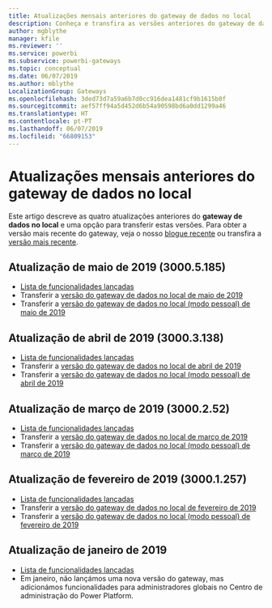 ```yaml
---
title: Atualizações mensais anteriores do gateway de dados no local
description: Conheça e transfira as versões anteriores do gateway de dados no local.
author: mgblythe
manager: kfile
ms.reviewer: ''
ms.service: powerbi
ms.subservice: powerbi-gateways
ms.topic: conceptual
ms.date: 06/07/2019
ms.author: mblythe
LocalizationGroup: Gateways
ms.openlocfilehash: 3ded73d7a59a6b7d0cc916dea1481cf9b1615b0f
ms.sourcegitcommit: aef57ff94a5d452d6b54a90598bd6a0dd1299a46
ms.translationtype: HT
ms.contentlocale: pt-PT
ms.lasthandoff: 06/07/2019
ms.locfileid: "66809153"
---
```

# <a name="previous-monthly-updates-to-the-on-premises-data-gateway"></a>Atualizações mensais anteriores do gateway de dados no local

Este artigo descreve as quatro atualizações anteriores do **gateway de dados no local** e uma opção para transferir estas versões.  Para obter a versão mais recente do gateway, veja o nosso [blogue recente](https://powerbi.microsoft.com/blog/on-premises-data-gateway-june-2019-update-is-now-available) ou transfira a [versão mais recente](https://go.microsoft.com/fwlink/?LinkId=820925&clcid=0x409).

## <a name="may-2019-update-30005185"></a>Atualização de maio de 2019 (3000.5.185)

- [Lista de funcionalidades lançadas](https://powerbi.microsoft.com/blog/on-premises-data-gateway-may-2019-update-is-now-available)
- Transferir a [versão do gateway de dados no local de maio de 2019](http://download.microsoft.com/download/D/A/1/DA1FDDB8-6DA8-4F50-B4D0-18019591E182/GatewayInstall-19-05.exe)
- Transferir a [versão do gateway de dados no local (modo pessoal) de maio de 2019](http://download.microsoft.com/download/6/0/2/602A459E-E1A3-4FB9-B07F-FC2B60881900/On-premises%20data%20gateway%20(personal%20mode)-19-05.exe)

## <a name="april-2019-update-30003138"></a>Atualização de abril de 2019 (3000.3.138)

- [Lista de funcionalidades lançadas](https://powerbi.microsoft.com/blog/on-premises-data-gateway-april-2019-update-is-now-available)
- Transferir a [versão do gateway de dados no local de abril de 2019](http://download.microsoft.com/download/D/A/1/DA1FDDB8-6DA8-4F50-B4D0-18019591E182/GatewayInstall-19-04.exe)
- Transferir a [versão do gateway de dados no local (modo pessoal) de abril de 2019](http://download.microsoft.com/download/6/0/2/602A459E-E1A3-4FB9-B07F-FC2B60881900/On-premises%20data%20gateway%20(personal%20mode)-19-04.exe)

## <a name="march-2019-update-3000252"></a>Atualização de março de 2019 (3000.2.52)

- [Lista de funcionalidades lançadas](https://powerbi.microsoft.com/blog/on-premises-data-gateway-march-2019-update-is-now-available)
- Transferir a [versão do gateway de dados no local de março de 2019](http://download.microsoft.com/download/D/A/1/DA1FDDB8-6DA8-4F50-B4D0-18019591E182/GatewayInstall-19-03.exe)
- Transferir a [versão do gateway de dados no local (modo pessoal) de março de 2019](http://download.microsoft.com/download/6/0/2/602A459E-E1A3-4FB9-B07F-FC2B60881900/On-premises%20data%20gateway%20(personal%20mode)-19-03.exe)

## <a name="february-2019-update-30001257"></a>Atualização de fevereiro de 2019 (3000.1.257)

- [Lista de funcionalidades lançadas](https://powerbi.microsoft.com/blog/on-premises-data-gateway-february-2019-update-is-now-available)
- Transferir a [versão do gateway de dados no local de fevereiro de 2019](http://download.microsoft.com/download/D/A/1/DA1FDDB8-6DA8-4F50-B4D0-18019591E182/GatewayInstall-19-02.exe)
- Transferir a [versão do gateway de dados no local (modo pessoal) de fevereiro de 2019](http://download.microsoft.com/download/6/0/2/602A459E-E1A3-4FB9-B07F-FC2B60881900/On-premises%20data%20gateway%20(personal%20mode)-19-02.exe)

## <a name="january-2019-update"></a>Atualização de janeiro de 2019

- [Lista de funcionalidades lançadas](https://powerbi.microsoft.com/blog/on-premises-data-gateway-management-in-the-power-platform-admin-center)
- Em janeiro, não lançámos uma nova versão do gateway, mas adicionámos funcionalidades para administradores globais no Centro de administração do Power Platform.